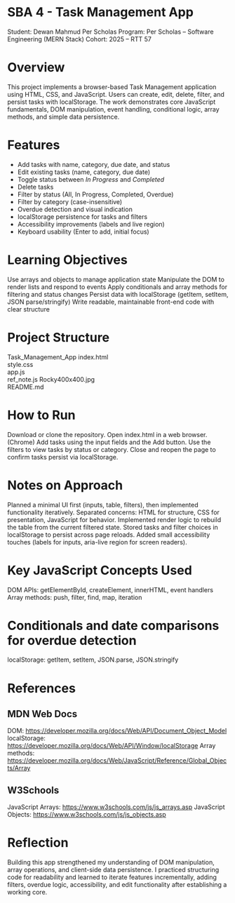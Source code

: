 #  SBA 4 - Task Management App
Student: Dewan Mahmud Per Scholas
Program: Per Scholas – Software Engineering (MERN Stack)
Cohort: 2025 – RTT 57

# Overview
This project implements a browser-based Task Management application using HTML, CSS, and JavaScript. Users can create, edit, delete, filter, and persist tasks with localStorage. The work demonstrates core JavaScript fundamentals, DOM manipulation, event handling, conditional logic, array methods, and simple data persistence.

# Features
- Add tasks with name, category, due date, and status  
- Edit existing tasks (name, category, due date)  
- Toggle status between *In Progress* and *Completed*  
- Delete tasks  
- Filter by status (All, In Progress, Completed, Overdue)  
- Filter by category (case-insensitive)  
- Overdue detection and visual indication  
- localStorage persistence for tasks and filters  
- Accessibility improvements (labels and live region)  
- Keyboard usability (Enter to add, initial focus)

# Learning Objectives
Use arrays and objects to manage application state
Manipulate the DOM to render lists and respond to events
Apply conditionals and array methods for filtering and status changes
Persist data with localStorage (getItem, setItem, JSON parse/stringify)
Write readable, maintainable front-end code with clear structure

# Project Structure
Task_Management_App
index.html    
style.css     
app.js        
ref_note.js 
Rocky400x400.jpg  
README.md     


# How to Run
Download or clone the repository.
Open index.html in a web browser. (Chrome)
Add tasks using the input fields and the Add button.
Use the filters to view tasks by status or category.
Close and reopen the page to confirm tasks persist via localStorage.

# Notes on Approach
Planned a minimal UI first (inputs, table, filters), then implemented functionality iteratively.
Separated concerns: HTML for structure, CSS for presentation, JavaScript for behavior.
Implemented render logic to rebuild the table from the current filtered state.
Stored tasks and filter choices in localStorage to persist across page reloads.
Added small accessibility touches (labels for inputs, aria-live region for screen readers).

# Key JavaScript Concepts Used
DOM APIs: getElementById, createElement, innerHTML, event handlers
Array methods: push, filter, find, map, iteration

# Conditionals and date comparisons for overdue detection
localStorage: getItem, setItem, JSON.parse, JSON.stringify

# References

## MDN Web Docs
DOM: https://developer.mozilla.org/docs/Web/API/Document_Object_Model
localStorage: https://developer.mozilla.org/docs/Web/API/Window/localStorage
Array methods: https://developer.mozilla.org/docs/Web/JavaScript/Reference/Global_Objects/Array
## W3Schools
JavaScript Arrays: https://www.w3schools.com/js/js_arrays.asp
JavaScript Objects: https://www.w3schools.com/js/js_objects.asp

# Reflection
Building this app strengthened my understanding of DOM manipulation, array operations, and client-side data persistence. I practiced structuring code for readability and learned to iterate features incrementally, adding filters, overdue logic, accessibility, and edit functionality after establishing a working core.